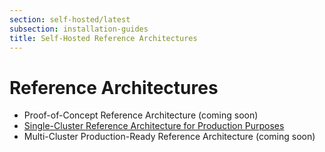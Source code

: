 ```yaml
---
section: self-hosted/latest
subsection: installation-guides
title: Self-Hosted Reference Architectures
---
```


<script context="module">
  export const prerender = true;
</script>

# Reference Architectures

- Proof-of-Concept Reference Architecture (coming soon)
- [Single-Cluster Reference Architecture for Production Purposes](./reference-architecture/single-cluster-ref-arch)
- Multi-Cluster Production-Ready Reference Architecture (coming soon)

